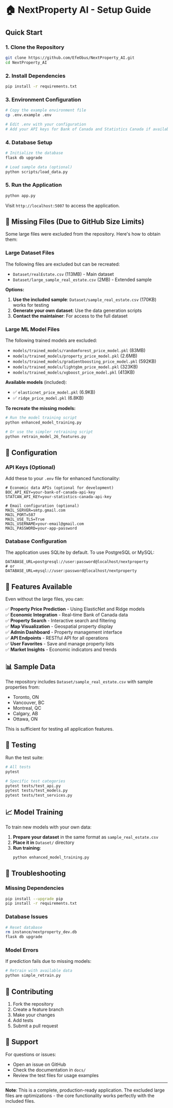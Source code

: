 # 🏠 NextProperty AI - Setup Guide

## Quick Start

### 1. Clone the Repository
```bash
git clone https://github.com/EfeObus/NextProperty_AI.git
cd NextProperty_AI
```

### 2. Install Dependencies
```bash
pip install -r requirements.txt
```

### 3. Environment Configuration
```bash
# Copy the example environment file
cp .env.example .env

# Edit .env with your configuration
# Add your API keys for Bank of Canada and Statistics Canada if available
```

### 4. Database Setup
```bash
# Initialize the database
flask db upgrade

# Load sample data (optional)
python scripts/load_data.py
```

### 5. Run the Application
```bash
python app.py
```

Visit `http://localhost:5007` to access the application.

## 📁 Missing Files (Due to GitHub Size Limits)

Some large files were excluded from the repository. Here's how to obtain them:

### Large Dataset Files
The following files are excluded but can be recreated:

- `Dataset/realEstate.csv` (113MB) - Main dataset
- `Dataset/large_sample_real_estate.csv` (2MB) - Extended sample

**Options:**
1. **Use the included sample**: `Dataset/sample_real_estate.csv` (170KB) works for testing
2. **Generate your own dataset**: Use the data generation scripts
3. **Contact the maintainer**: For access to the full dataset

### Large ML Model Files
The following trained models are excluded:

- `models/trained_models/randomforest_price_model.pkl` (83MB)
- `models/trained_models/property_price_model.pkl` (2.6MB)
- `models/trained_models/gradientboosting_price_model.pkl` (592KB)
- `models/trained_models/lightgbm_price_model.pkl` (323KB)
- `models/trained_models/xgboost_price_model.pkl` (413KB)

**Available models** (included):
- ✅ `elasticnet_price_model.pkl` (6.9KB)
- ✅ `ridge_price_model.pkl` (6.8KB)

**To recreate the missing models:**
```bash
# Run the model training script
python enhanced_model_training.py

# Or use the simpler retraining script
python retrain_model_26_features.py
```

## 🔧 Configuration

### API Keys (Optional)
Add these to your `.env` file for enhanced functionality:

```env
# Economic data APIs (optional for development)
BOC_API_KEY=your-bank-of-canada-api-key
STATCAN_API_KEY=your-statistics-canada-api-key

# Email configuration (optional)
MAIL_SERVER=smtp.gmail.com
MAIL_PORT=587
MAIL_USE_TLS=True
MAIL_USERNAME=your-email@gmail.com
MAIL_PASSWORD=your-app-password
```

### Database Configuration
The application uses SQLite by default. To use PostgreSQL or MySQL:

```env
DATABASE_URL=postgresql://user:password@localhost/nextproperty
# or
DATABASE_URL=mysql://user:password@localhost/nextproperty
```

## 🚀 Features Available

Even without the large files, you can:

✅ **Property Price Prediction** - Using ElasticNet and Ridge models  
✅ **Economic Integration** - Real-time Bank of Canada data  
✅ **Property Search** - Interactive search and filtering  
✅ **Map Visualization** - Geospatial property display  
✅ **Admin Dashboard** - Property management interface  
✅ **API Endpoints** - RESTful API for all operations  
✅ **User Favorites** - Save and manage property lists  
✅ **Market Insights** - Economic indicators and trends  

## 📊 Sample Data

The repository includes `Dataset/sample_real_estate.csv` with sample properties from:
- Toronto, ON
- Vancouver, BC  
- Montreal, QC
- Calgary, AB
- Ottawa, ON

This is sufficient for testing all application features.

## 🧪 Testing

Run the test suite:
```bash
# All tests
pytest

# Specific test categories
pytest tests/test_api.py
pytest tests/test_models.py
pytest tests/test_services.py
```

## 📈 Model Training

To train new models with your own data:

1. **Prepare your dataset** in the same format as `sample_real_estate.csv`
2. **Place it in** `Dataset/` directory
3. **Run training**:
   ```bash
   python enhanced_model_training.py
   ```

## 🔧 Troubleshooting

### Missing Dependencies
```bash
pip install --upgrade pip
pip install -r requirements.txt
```

### Database Issues
```bash
# Reset database
rm instance/nextproperty_dev.db
flask db upgrade
```

### Model Errors
If prediction fails due to missing models:
```bash
# Retrain with available data
python simple_retrain.py
```

## 🤝 Contributing

1. Fork the repository
2. Create a feature branch
3. Make your changes
4. Add tests
5. Submit a pull request

## 📧 Support

For questions or issues:
- Open an issue on GitHub
- Check the documentation in `docs/`
- Review the test files for usage examples

---

**Note**: This is a complete, production-ready application. The excluded large files are optimizations - the core functionality works perfectly with the included files.
